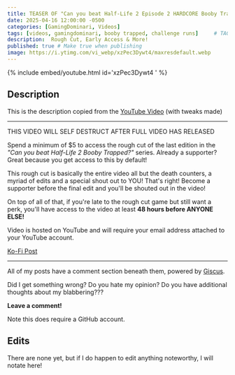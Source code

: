 ```yaml
---
title: TEASER OF "Can you beat Half-Life 2 Episode 2 HARDCORE Booby Trapped?"
date: 2025-04-16 12:00:00 -0500
categories: [GamingDominari, Videos]
tags: [videos, gamingdominari, booby trapped, challenge runs]     # TAG names should always be lowercase
description:  Rough Cut, Early Access & More!
published: true # Make true when publishing
image: https://i.ytimg.com/vi_webp/xzPec3Dywt4/maxresdefault.webp
---
```

{% include embed/youtube.html id='xzPec3Dywt4 ' %}

## Description
This is the description copied from the [YouTube Video](https://youtu.be/xzPec3Dywt4) (with tweaks made)

---

THIS VIDEO WILL SELF DESTRUCT AFTER FULL VIDEO HAS RELEASED

Spend a minimum of $5 to access the rough cut of the last edition in the *"Can you beat Half-Life 2 Booby Trapped?"* series. 
Already a supporter? Great because you get access to this by default! 

This rough cut is basically the entire video all but the death counters, a myriad of edits and 
a special shout out to YOU! That's right! Become a supporter before the final edit 
and you'll be shouted out in the video!

On top of all of that, if you're late to the rough cut game but still want a perk, 
you'll have access to the video at least **48 hours before ANYONE ELSE!**

Video is hosted on YouTube and will require your email address attached to your YouTube account.

[Ko-Fi Post](https://ko-fi.com/s/84a8753196)

---

All of my posts have a comment section beneath them, powered by [Giscus](https://giscus.app/).

Did I get something wrong? Do you hate my opinion? Do you have additional thoughts about my blabbering???

**Leave a comment!**

Note this does require a GitHub account.

## Edits

There are none yet, but if I do happen to edit anything noteworthy, I will notate here!